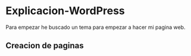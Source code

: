 # Explicacion-WordPress

Para empezar he buscado un tema para empezar a hacer mi pagina web.
## Creacion de paginas
